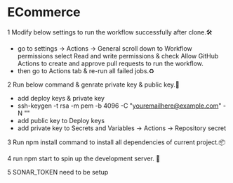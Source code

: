 ﻿# ECommerce

1 Modify below settings to run the workflow successfully after clone.🛠️

 - go to settings -> Actions -> General scroll down to Workflow permissions select Read and write permissions & check Allow GitHub Actions to create and approve pull requests to run the workflow.
 - then go to Actions tab & re-run all failed jobs.♻️
   
2 Run below command & genrate private key & public key.🔐

 - add deploy keys & private key
 - ssh-keygen -t rsa -m pem -b 4096 -C "youremailhere@example.com" -N ""
 - add public key to Deploy keys
 - add private key to Secrets and Variables -> Actions -> Repository secret
   
3 Run npm install command to install all dependencies of current project.📦

4 run npm start to spin up the development server. 🚀

5 SONAR_TOKEN need to be setup
